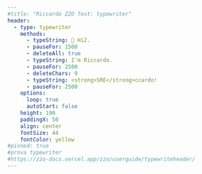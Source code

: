 ```yaml
---
#title: "Riccardo ZZO Test: typewriter"
header:
  - type: typewriter
    methods:
      - typeString: 👋 Hi2.
      - pauseFor: 1500
      - deleteAll: true
      - typeString: I'm Riccardo.
      - pauseFor: 2500
      - deleteChars: 9
      - typeString: <strong>SRE</strong>ccardo!
      - pauseFor: 2500
    options:
      loop: true
      autoStart: false
    height: 190
    paddingX: 50
    align: center
    fontSize: 44
    fontColor: yellow
#pinned: true
#prova typewriter
#https://zzo-docs.vercel.app/zzo/userguide/typewriteheader/
---
```



